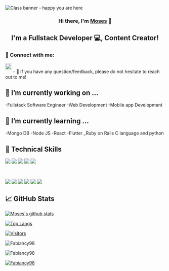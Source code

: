 ![Class banner - happy you are here](https://user-images.githubusercontent.com/94849047/163292984-328c20b3-01c4-4659-86d4-3e7af4ca0dd1.png)

<h3 align="center">
Hi there, I'm <a href="#" target="_blank" rel="noreferrer">Moses</a> 👋
</h3>

<h2 align="center">
I'm a Fullstack Developer 💻, Content Creator!
</h2>

### 🤝 Connect with me:

<a href="https://www.linkedin.com/in/moses-omoboye/"><img align="left" src="https://raw.githubusercontent.com/yushi1007/yushi1007/main/images/linkedin.svg" alt="Fabiancy | LinkedIn" width="21px"/></a>

</br>
- 💬 If you have any question/feedback, please do not hesitate to reach out to me!

## 🔭 I’m currently working on ...

-Fullstack Software Engineer
-Web Development
-Mobile app Development

## 🌱 I’m currently learning ...

-Mongo DB
-Node JS
-React
-Flutter
\_Ruby on Rails
C language and python

## 💼 Technical Skills

![](https://img.shields.io/badge/Code-HTML5-informational?style=flat&logo=HTML5&color=E34F26)
![](https://img.shields.io/badge/Style-CSS3-informational?style=flat&logo=CSS3&color=1572B6)
![](https://img.shields.io/badge/Style-styled--components-informational?style=flat&logo=styled-components&color=DB7093)
![](https://img.shields.io/badge/Style-Bootstrap-informational?style=flat&logo=Bootstrap&color=7952B3)
![](https://img.shields.io/badge/Code-JavaScript-informational?style=flat&logo=JavaScript&color=F7DF1E)

</br>

![](https://img.shields.io/badge/Tools-Figma-informational?style=flat&logo=Figma&color=F24E1E)
![](https://img.shields.io/badge/Tools-NPM-informational?style=flat&logo=NPM&color=CB3837)
![](https://img.shields.io/badge/Tools-Heroku-informational?style=flat&logo=Heroku&color=430098)
![](https://img.shields.io/badge/Tools-Netlify-informational?style=flat&logo=netlify&color=00C7B7)
![](https://img.shields.io/badge/Tools-Git-informational?style=flat&logo=Git&color=F05032)
![](https://img.shields.io/badge/Tools-GitHub-informational?style=flat&logo=GitHub&color=181717)

## 📈 GitHub Stats

[![Moses's github stats](https://github-readme-stats.vercel.app/api?username=Fabiancy98)](https://github.com/Fabiancy98)

[![Top Langs](https://github-readme-stats.vercel.app/api/top-langs/?username=Fabiancy98&layout=compact)](https://github.com/Fabiancy98)

[![Visitors](https://visitor-badge.glitch.me/badge?page_id=Fabiancy98.Fabiancy98)](https://github.com/Fabiancy98)

<p><img align="center" src="https://github-readme-streak-stats.herokuapp.com/?user=Fabiancy98&" alt="Fabiancy98" /></p>

<p align="left"> <img src="https://komarev.com/ghpvc/?username=Fabiancy98&label=Profile%20views&color=0e75b6&style=flat" alt="Fabiancy98" /> </p>

<p align="left"> <a href="https://github.com/ryo-ma/github-profile-trophy"><img src="https://github-profile-trophy.vercel.app/?username=Fabiancy98" alt="Fabiancy98" /></a> </p>
<!--
**Fabiancy98/Fabiancy98** is a ✨ _special_ ✨ repository because its `README.md` (this file) appears on your GitHub profile.
- 👯 I’m looking to collaborate on ...
- 🤔 I’m looking for help with ...
- 💬 Ask me about ...
- 📫 How to reach me: ...
- 😄 Pronouns: ...
- ⚡ Fun fact: ...
-->
